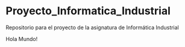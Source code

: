 # Proyecto_Informatica_Industrial
Repositorio para el proyecto de la asignatura de Informática Industrial

Hola Mundo!
